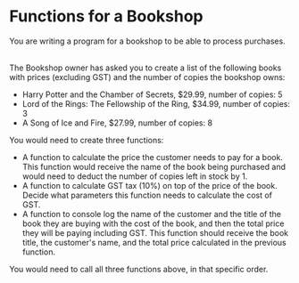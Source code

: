 # Functions for a Bookshop

You are writing a program for a bookshop to be able to process purchases.<br><br>

The Bookshop owner has asked you to create a list of the following books with prices (excluding GST) and the number of copies the bookshop owns:

- Harry Potter and the Chamber of Secrets, \$29.99, number of copies: 5
- Lord of the Rings: The Fellowship of the Ring, \$34.99, number of copies: 3
- A Song of Ice and Fire, \$27.99, number of copies: 8

You would need to create three functions:

- A function to calculate the price the customer needs to pay for a book. This function would receive the name of the book being purchased and would need to deduct the number of copies left in stock by 1.
- A function to calculate GST tax (10%) on top of the price of the book. Decide what parameters this function needs to calculate the cost of GST.
- A function to console log the name of the customer and the title of the book they are buying with the cost of the book, and then the total price they will be paying including GST. This function should receive the book title, the customer's name, and the total price calculated in the previous function.

You would need to call all three functions above, in that specific order.
